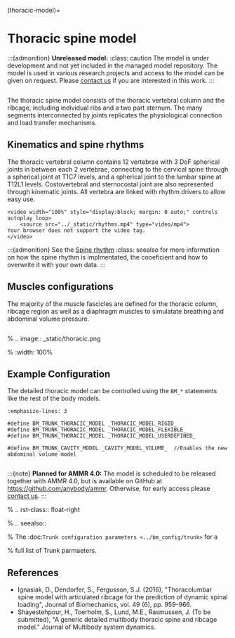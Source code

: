 (thoracic-model)=

# Thoracic spine model

:::{admonition} **Unreleased model:** 
:class: caution
The model is under development and not yet included in the managed model repository.
The model is used in various research projects and access to the model can be given on request. Please
[contact us](mailto:sales@anybodytech.com) if you are interested in this work.
:::


```{image} _static/Detailed-thorax.png
```

The thoracic spine model consists of the thoracic vertebral column and the
ribcage, including individual ribs and a two part sternum. The many segments interconnected by joints
replicates the physiological connection and load transfer mechanisms.



## Kinematics and spine rhythms 

The thoracic vertebral column contains 12 vertebrae with 3 DoF spherical joints
in between each 2 vertebrae, connecting to the cervical spine through a
spherical joint at T1C7 levels, and a spherical joint to the lumbar spine at
T12L1 levels. Costovertebral and sternocostal joint are also represented through
kinematic joints. All vertebra are linked with rhythm drivers to allow easy use. 


```{raw} html
<video width="100%" style="display:block; margin: 0 auto;" controls autoplay loop>
    <source src="../_static/rhythms.mp4" type="video/mp4">
Your browser does not support the video tag.
</video>
```

:::{admonition} See the [Spine rhythm](spine-rhythm)
:class: seealso
for more information on how the spine rhythm is implmentated, the cooeficient and how to overwrite it with your own data.
:::

## Muscles configurations

The majority of the muscle fascicles are defined for the thoracic column, ribcage region 
as well as a diaphragm muscles to simulatate breathing and abdominal volume pressure. 


```{image} _static/Detailed-thorax2.png
```


% .. image:: _static/thoracic.png

% :width: 100%

## Example Configuration

The detailed thoracic model can be controlled using the `BM_*` statements like the rest of the body models. 


```{code-block} AnyScriptDoc
:emphasize-lines: 3

#define BM_TRUNK_THORACIC_MODEL _THORACIC_MODEL_RIGID_
#define BM_TRUNK_THORACIC_MODEL _THORACIC_MODEL_FLEXIBLE_
#define BM_TRUNK_THORACIC_MODEL _THORACIC_MODEL_USERDEFINED_

#define BM_TRUNK_CAVITY_MODEL _CAVITY_MODEL_VOLUME_  //Enables the new abdominal volume model

```


```{rst-class} without-title
```

:::{note}
**Planned for AMMR 4.0:** The model is scheduled to be released together with AMMR 4.0, but is available on GitHub at https://github.com/anybody/ammr.
Otherwise, for early access please [contact us](mailto:sales@anybodytech.com).
:::



% .. rst-class:: float-right

% .. seealso::

% The :doc:`Trunk configuration parameters <../bm_config/trunk>` for a

% full list of Trunk parmaeters.

## References

- Ignasiak, D., Dendorfer, S., Fergusson, S.J. (2016), "Thoracolumbar spine model with
  articulated ribcage for the prediction of dynamic spinal loading",
  Journal of Biomechanics, vol. 49 (6), pp. 959-966.
- Shayestehpour, H., Toerholm, S.,  Lund, M.E., Rasmussen, J. (To be submitted), "A generic detailed multibody thoracic spine and ribcage model."
  Journal of Multibody system dynamics.